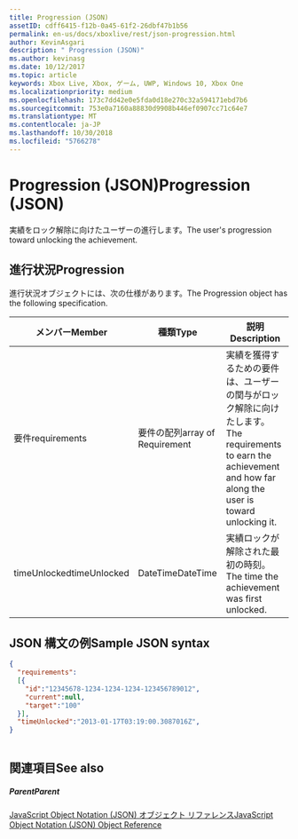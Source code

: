 ```yaml
---
title: Progression (JSON)
assetID: cdff6415-f12b-0a45-61f2-26dbf47b1b56
permalink: en-us/docs/xboxlive/rest/json-progression.html
author: KevinAsgari
description: " Progression (JSON)"
ms.author: kevinasg
ms.date: 10/12/2017
ms.topic: article
keywords: Xbox Live, Xbox, ゲーム, UWP, Windows 10, Xbox One
ms.localizationpriority: medium
ms.openlocfilehash: 173c7dd42e0e5fda0d18e270c32a594171ebd7b6
ms.sourcegitcommit: 753e0a7160a88830d9908b446ef0907cc71c64e7
ms.translationtype: MT
ms.contentlocale: ja-JP
ms.lasthandoff: 10/30/2018
ms.locfileid: "5766278"
---
```

# <a name="progression-json"></a><span data-ttu-id="30e11-104">Progression (JSON)</span><span class="sxs-lookup"><span data-stu-id="30e11-104">Progression (JSON)</span></span>
<span data-ttu-id="30e11-105">実績をロック解除に向けたユーザーの進行します。</span><span class="sxs-lookup"><span data-stu-id="30e11-105">The user's progression toward unlocking the achievement.</span></span> 
<a id="ID4EN"></a>

 
## <a name="progression"></a><span data-ttu-id="30e11-106">進行状況</span><span class="sxs-lookup"><span data-stu-id="30e11-106">Progression</span></span>
 
<span data-ttu-id="30e11-107">進行状況オブジェクトには、次の仕様があります。</span><span class="sxs-lookup"><span data-stu-id="30e11-107">The Progression object has the following specification.</span></span>
 
| <span data-ttu-id="30e11-108">メンバー</span><span class="sxs-lookup"><span data-stu-id="30e11-108">Member</span></span>| <span data-ttu-id="30e11-109">種類</span><span class="sxs-lookup"><span data-stu-id="30e11-109">Type</span></span>| <span data-ttu-id="30e11-110">説明</span><span class="sxs-lookup"><span data-stu-id="30e11-110">Description</span></span>| 
| --- | --- | --- | 
| <span data-ttu-id="30e11-111">要件</span><span class="sxs-lookup"><span data-stu-id="30e11-111">requirements</span></span>| <span data-ttu-id="30e11-112">要件の配列</span><span class="sxs-lookup"><span data-stu-id="30e11-112">array of Requirement</span></span>| <span data-ttu-id="30e11-113">実績を獲得するための要件は、ユーザーの関与がロック解除に向けたします。</span><span class="sxs-lookup"><span data-stu-id="30e11-113">The requirements to earn the achievement and how far along the user is toward unlocking it.</span></span>| 
| <span data-ttu-id="30e11-114">timeUnlocked</span><span class="sxs-lookup"><span data-stu-id="30e11-114">timeUnlocked</span></span>| <span data-ttu-id="30e11-115">DateTime</span><span class="sxs-lookup"><span data-stu-id="30e11-115">DateTime</span></span>| <span data-ttu-id="30e11-116">実績ロックが解除された最初の時刻。</span><span class="sxs-lookup"><span data-stu-id="30e11-116">The time the achievement was first unlocked.</span></span>| 
  
<a id="ID4ETB"></a>

 
## <a name="sample-json-syntax"></a><span data-ttu-id="30e11-117">JSON 構文の例</span><span class="sxs-lookup"><span data-stu-id="30e11-117">Sample JSON syntax</span></span>
 

```json
{
  "requirements":
  [{
    "id":"12345678-1234-1234-1234-123456789012",
    "current":null,
    "target":"100"
  }],
  "timeUnlocked":"2013-01-17T03:19:00.3087016Z",
}
    
```

  
<a id="ID4E3B"></a>

 
## <a name="see-also"></a><span data-ttu-id="30e11-118">関連項目</span><span class="sxs-lookup"><span data-stu-id="30e11-118">See also</span></span>
 
<a id="ID4E5B"></a>

 
##### <a name="parent"></a><span data-ttu-id="30e11-119">Parent</span><span class="sxs-lookup"><span data-stu-id="30e11-119">Parent</span></span> 

[<span data-ttu-id="30e11-120">JavaScript Object Notation (JSON) オブジェクト リファレンス</span><span class="sxs-lookup"><span data-stu-id="30e11-120">JavaScript Object Notation (JSON) Object Reference</span></span>](atoc-xboxlivews-reference-json.md)

   